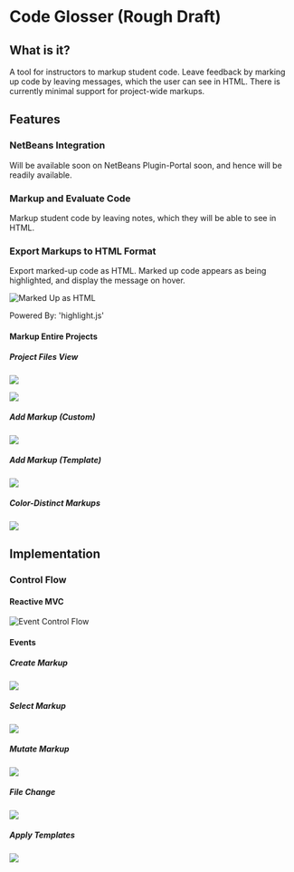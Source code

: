 # Code Glosser (Rough Draft)

## What is it?

A tool for instructors to markup student code. Leave feedback by marking up code by leaving messages, which the user can see in HTML.
There is currently minimal support for project-wide markups.

## Features

### NetBeans Integration

Will be available soon on NetBeans Plugin-Portal soon, and hence will be readily available.

### Markup and Evaluate Code

Markup student code by leaving notes, which they will be able to see in HTML. 

### Export Markups to HTML Format

Export marked-up code as HTML. Marked up code appears as being highlighted, and display the message on hover.

![Marked Up as HTML](screenshots/markup_in_html.png)

Powered By: 'highlight.js'

#### Markup Entire Projects

##### Project Files View

![](screenshots/Project-View.png)

![](screenshots/Project-View2.png)

##### Add Markup (Custom)

![](screenshots/create_and_custom_markup.png)

##### Add Markup (Template)

![](screenshots/create_and_apply_template.png)

##### Color-Distinct Markups

![](screenshots/color-specific_markups.png)

## Implementation

### Control Flow

#### Reactive MVC

![Event Control Flow](screenshots/EventControlFlow.PNG)

#### Events

##### Create Markup

![](screenshots/CreateMarkupDiagram.PNG)

##### Select Markup

![](screenshots/SelectMarkupDiagram.PNG)

##### Mutate Markup

![](screenshots/MutateMarkupDiagram.PNG)


##### File Change

![](screenshots/FileChangeDiagram.PNG)

##### Apply Templates

![](screenshots/ApplyTemplatesDiagram.PNG)